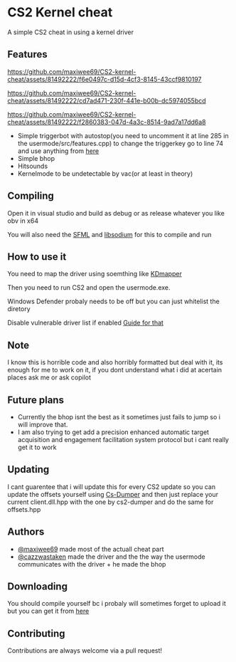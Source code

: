 # CS2 Kernel cheat

A simple CS2 cheat in using a kernel driver

## Features

https://github.com/maxiwee69/CS2-kernel-cheat/assets/81492222/f6e0497c-d15d-4cf3-8145-43ccf9810197



https://github.com/maxiwee69/CS2-kernel-cheat/assets/81492222/cd7ad471-230f-441e-b00b-dc5974055bcd



https://github.com/maxiwee69/CS2-kernel-cheat/assets/81492222/f2860383-047d-4a3c-8514-9ad7a17dd6a8



- Simple triggerbot with autostop(you need to uncomment it at line 285 in the usermode/src/features.cpp) to change the triggerkey go to line 74 and use anything from [here](https://learn.microsoft.com/de-de/windows/win32/inputdev/virtual-key-codes)
- Simple bhop 
- Hitsounds
- Kernelmode to be undetectable by vac(or at least in theory)


## Compiling

Open it in visual studio and build as debug or as release whatever you like obv in x64

You will also need the [SFML](https://www.sfml-dev.org/download/sfml/2.6.1/) and [libsodium](https://download.libsodium.org/libsodium/releases/) for this to compile and run
## How to use it

You need to map the driver using soemthing like [KDmapper](https://github.com/TheCruZ/kdmapper) 

Then you need to run CS2 and open the usermode.exe.

Windows Defender probaly needs to be off but you can just whitelist the diretory 

Disable vulnerable driver list if enabled [Guide for that](https://support.microsoft.com/en-au/topic/kb5020779-the-vulnerable-driver-blocklist-after-the-october-2022-preview-release-3fcbe13a-6013-4118-b584-fcfbc6a09936)
## Note

I know this is horrible code and also horribly formatted but deal with it, its enough for me to work on it, if you dont understand what i did at acertain places ask me or ask copilot

## Future plans
- Currently the bhop isnt the best as it sometimes just fails to jump so i will improve that.
- I am also trying to get add a precision enhanced automatic target acquisition and engagement facilitation system protocol but i cant really get it to work 

## Updating

I cant guarentee that i will update this for every CS2 update so you can update the offsets yourself using [Cs-Dumper](https://github.com/a2x/cs2-dumper) and then just replace your current client.dll.hpp with the one by cs2-dumper and do the same for offsets.hpp
## Authors
- [@maxiwee69](https://www.github.com/maxiwee69) made most of the actuall cheat part
- [@cazzwastaken](https://www.github.com/cazzwastaken) made the driver and the the way the usermode communicates with the driver + he made the bhop

## Downloading

You should compile yourself bc i probaly will sometimes forget to upload it but you can get it from [here](https://www.unknowncheats.me/forum/counter-strike-2-a/627119-cs2-kernel-cheat.html#post4018223)


## Contributing

Contributions are always welcome via a pull request!
